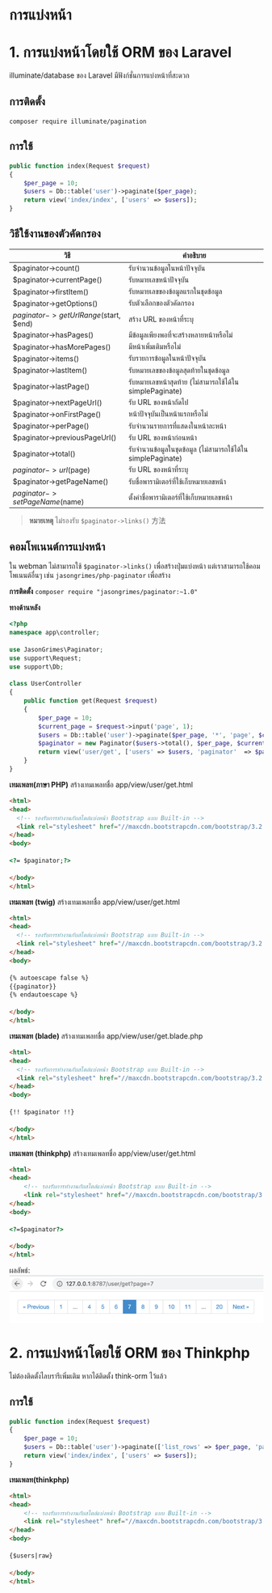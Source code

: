 # การแบ่งหน้า

# 1. การแบ่งหน้าโดยใช้ ORM ของ Laravel
illuminate/database ของ Laravel มีฟังก์ชั่นการแบ่งหน้าที่สะดวก

## การติดตั้ง
`composer require illuminate/pagination`

## การใช้
```php
public function index(Request $request)
{
    $per_page = 10;
    $users = Db::table('user')->paginate($per_page);
    return view('index/index', ['users' => $users]);
}
```

## วิธีใช้งานของตัวคัดกรอง
|  วิธี  | คำอธิบาย  |
|  ----  |-----|
|$paginator->count()|รับจำนวนข้อมูลในหน้าปัจจุบัน|
|$paginator->currentPage()|รับหมายเลขหน้าปัจจุบัน|
|$paginator->firstItem()|รับหมายเลขของข้อมูลแรกในชุดข้อมูล|
|$paginator->getOptions()|รับตัวเลือกของตัวคัดกรอง|
|$paginator->getUrlRange($start, $end)|สร้าง URL ของหน้าที่ระบุ|
|$paginator->hasPages()|มีข้อมูลเพียงพอที่จะสร้างหลายหน้าหรือไม่|
|$paginator->hasMorePages()|มีหน้าเพิ่มเติมหรือไม่|
|$paginator->items()|รับรายการข้อมูลในหน้าปัจจุบัน|
|$paginator->lastItem()|รับหมายเลขของข้อมูลสุดท้ายในชุดข้อมูล|
|$paginator->lastPage()|รับหมายเลขหน้าสุดท้าย (ไม่สามารถใช้ได้ใน simplePaginate)|
|$paginator->nextPageUrl()|รับ URL ของหน้าถัดไป|
|$paginator->onFirstPage()|หน้าปัจจุบันเป็นหน้าแรกหรือไม่|
|$paginator->perPage()|รับจำนวนรายการที่แสดงในหน้าละหน้า|
|$paginator->previousPageUrl()|รับ URL ของหน้าก่อนหน้า|
|$paginator->total()|รับจำนวนข้อมูลในชุดข้อมูล (ไม่สามารถใช้ได้ใน simplePaginate)|
|$paginator->url($page)|รับ URL ของหน้าที่ระบุ|
|$paginator->getPageName()|รับชื่อพารามิเตอร์ที่ใช้เก็บหมายเลขหน้า|
|$paginator->setPageName($name)|ตั้งค่าชื่อพารามิเตอร์ที่ใช้เก็บหมายเลขหน้า|

> **หมายเหตุ**
> ไม่รองรับ `$paginator->links()` 方法

## คอมโพเนนต์การแบ่งหน้า
ใน webman ไม่สามารถใช้ `$paginator->links()` เพื่อสร้างปุ่มแบ่งหน้า แต่เราสามารถใช้คอมโพเนนต์อื่นๆ เช่น `jasongrimes/php-paginator` เพื่อสร้าง

**การติดตั้ง**
`composer require "jasongrimes/paginator:~1.0"`


**ทางด้านหลัง**
```php
<?php
namespace app\controller;

use JasonGrimes\Paginator;
use support\Request;
use support\Db;

class UserController
{
    public function get(Request $request)
    {
        $per_page = 10;
        $current_page = $request->input('page', 1);
        $users = Db::table('user')->paginate($per_page, '*', 'page', $current_page);
        $paginator = new Paginator($users->total(), $per_page, $current_page, '/user/get?page=(:num)');
        return view('user/get', ['users' => $users, 'paginator'  => $paginator]);
    }
}
```

**เทมเพลท(ภาษา PHP)**
สร้างเทมเพลทชื่อ app/view/user/get.html
```html
<html>
<head>
  <!-- รองรับการทำงานกับสไตล์แบ่งหน้า Bootstrap แบบ Built-in -->
  <link rel="stylesheet" href="//maxcdn.bootstrapcdn.com/bootstrap/3.2.0/css/bootstrap.min.css">
</head>
<body>

<?= $paginator;?>

</body>
</html>
```

**เทมเพลท (twig)** 
สร้างเทมเพลทชื่อ app/view/user/get.html
```html
<html>
<head>
  <!-- รองรับการทำงานกับสไตล์แบ่งหน้า Bootstrap แบบ Built-in -->
  <link rel="stylesheet" href="//maxcdn.bootstrapcdn.com/bootstrap/3.2.0/css/bootstrap.min.css">
</head>
<body>

{% autoescape false %}
{{paginator}}
{% endautoescape %}

</body>
</html>
```

**เทมเพลท (blade)** 
สร้างเทมเพลทชื่อ app/view/user/get.blade.php
```html
<html>
<head>
  <!-- รองรับการทำงานกับสไตล์แบ่งหน้า Bootstrap แบบ Built-in -->
  <link rel="stylesheet" href="//maxcdn.bootstrapcdn.com/bootstrap/3.2.0/css/bootstrap.min.css">
</head>
<body>

{!! $paginator !!}

</body>
</html>
```

**เทมเพลท (thinkphp)**
สร้างเทมเพลทชื่อ app/view/user/get.html
```html
<html>
<head>
    <!-- รองรับการทำงานกับสไตล์แบ่งหน้า Bootstrap แบบ Built-in -->
    <link rel="stylesheet" href="//maxcdn.bootstrapcdn.com/bootstrap/3.2.0/css/bootstrap.min.css">
</head>
<body>

<?=$paginator?>

</body>
</html>
```

ผลลัพธ์:
![](../../assets/img/paginator.png)

# 2. การแบ่งหน้าโดยใช้ ORM ของ Thinkphp
ไม่ต้องติดตั้งไลบรารีเพิ่มเติม หากได้ติดตั้ง think-orm ไว้แล้ว
## การใช้
```php
public function index(Request $request)
{
    $per_page = 10;
    $users = Db::table('user')->paginate(['list_rows' => $per_page, 'page' => $request->get('page', 1), 'path' => $request->path()]);
    return view('index/index', ['users' => $users]);
}
```

**เทมเพลท(thinkphp)**
```html
<html>
<head>
    <!-- รองรับการทำงานกับสไตล์แบ่งหน้า Bootstrap แบบ Built-in -->
    <link rel="stylesheet" href="//maxcdn.bootstrapcdn.com/bootstrap/3.2.0/css/bootstrap.min.css">
</head>
<body>

{$users|raw}

</body>
</html>
```
